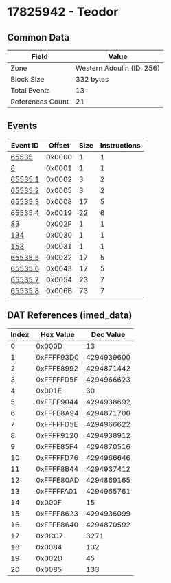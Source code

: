 # 17825942 - Teodor

## Common Data

| Field            | Value                     |
|------------------|---------------------------|
| Zone             | Western Adoulin (ID: 256) |
| Block Size       | 332 bytes                 |
| Total Events     | 13                        |
| References Count | 21                        |

## Events

| Event ID                | Offset   |   Size |   Instructions |
|-------------------------|----------|--------|----------------|
| [65535](./65535.md)     | 0x0000   |      1 |              1 |
| [8](./8.md)             | 0x0001   |      1 |              1 |
| [65535.1](./65535.1.md) | 0x0002   |      3 |              2 |
| [65535.2](./65535.2.md) | 0x0005   |      3 |              2 |
| [65535.3](./65535.3.md) | 0x0008   |     17 |              5 |
| [65535.4](./65535.4.md) | 0x0019   |     22 |              6 |
| [83](./83.md)           | 0x002F   |      1 |              1 |
| [134](./134.md)         | 0x0030   |      1 |              1 |
| [153](./153.md)         | 0x0031   |      1 |              1 |
| [65535.5](./65535.5.md) | 0x0032   |     17 |              5 |
| [65535.6](./65535.6.md) | 0x0043   |     17 |              5 |
| [65535.7](./65535.7.md) | 0x0054   |     23 |              7 |
| [65535.8](./65535.8.md) | 0x006B   |     73 |              7 |

## DAT References (imed_data)

|   Index | Hex Value   |   Dec Value |
|---------|-------------|-------------|
|       0 | 0x000D      |          13 |
|       1 | 0xFFFF93D0  |  4294939600 |
|       2 | 0xFFFE8992  |  4294871442 |
|       3 | 0xFFFFFD5F  |  4294966623 |
|       4 | 0x001E      |          30 |
|       5 | 0xFFFF9044  |  4294938692 |
|       6 | 0xFFFE8A94  |  4294871700 |
|       7 | 0xFFFFFD5E  |  4294966622 |
|       8 | 0xFFFF9120  |  4294938912 |
|       9 | 0xFFFE85F4  |  4294870516 |
|      10 | 0xFFFFFD76  |  4294966646 |
|      11 | 0xFFFF8B44  |  4294937412 |
|      12 | 0xFFFE80AD  |  4294869165 |
|      13 | 0xFFFFFA01  |  4294965761 |
|      14 | 0x000F      |          15 |
|      15 | 0xFFFF8623  |  4294936099 |
|      16 | 0xFFFE8640  |  4294870592 |
|      17 | 0x0CC7      |        3271 |
|      18 | 0x0084      |         132 |
|      19 | 0x002D      |          45 |
|      20 | 0x0085      |         133 |
